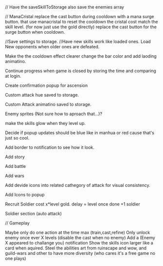 // Have the saveSkillToStorage also save the enemies array

// ManaCristal
replace the cast button during cooldown with a mana surge button. 
that use manacristal to reset the cooldown the cristal cost match the skill level.
(for now just use the gold directly)
replace the cast button for the surge button when cooldown.


//Save settings to storage.
//Have new skills work like loaded ones.
Load New opponents when older ones are defeated.

Make the the cooldown effect clearer change the bar color and add laoding animatino.

Continue progress when game is closed by storing the time and comparing at login.

Create confirmation popup for ascension

Custom attack hue saved to storage.

Custom Attack animatino saved to storage.

Enemy sprites (Not sure how to aproach that...)?

make the skills glow when they level up.

Decide if popup updates should be blue like in manhua or red cause that's just so cool.

Add border to notification to see how it look.

Add story

Add battle

Add wars

Add devide icons into related cathegory of attack for visual consistency.

Add Icons to popup

Recruit Soldier cost x*level gold.
delay = level once done +1 soldier

Soldier section (auto attack)


// Gameplay

Maybe only do one action at the time max (train,cast,refine)
Only unlock enemy once ever X levels (disable the cast when no enemy)
Add a (Enemy X appeared to challange you) notification
Show the skills icon larger like a card when aquired.
Steel the abilities art from ruinscape and wow, and guild-wars and other to have more diversity (who cares it's a free game no one plays)





